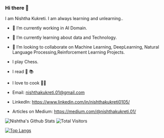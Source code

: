### Hi there 👋

I am Nishtha Kukreti. I am always learning and unlearning..

- 🔭 I’m currently working in AI Domain.
- 🌱 I’m currently learning about data and Technology.
- 👯 I’m looking to collaborate on Machine Learning, DeepLearning, Natural Language Processing,Reinforcement Learning Projects.

-  I play Chess.
-  I read 📖 📚
-  I love to cook 👨‍🍳

- Email: nishthakukreti.01@gmail.com
- LinkedIn: https://www.linkedin.com/in/nishthakukreti0105/
- Articles on Medium: https://medium.com/@nishthakukreti.01/

![Nishtha's Github Stats](https://github-readme-stats.vercel.app/api?username=kukretinishtha)
![Total Visitors](https://komarev.com/ghpvc/?username=your-github-username)

[![Top Langs](https://github-readme-stats.vercel.app/api/top-langs/?username=kukretinishtha&langs_count=12&layout=compact)](https://github.com/kukretinishtha/github-readme-stats)
